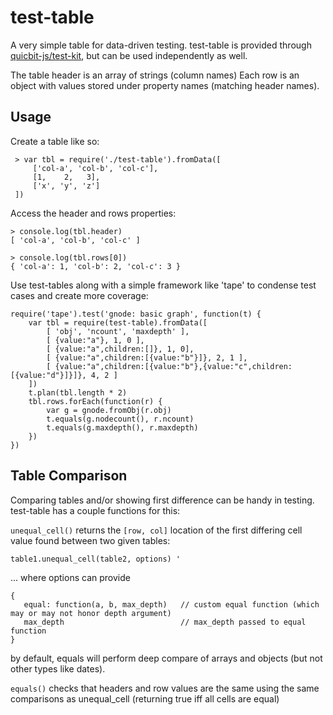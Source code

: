 # test-table

A very simple table for data-driven testing.  test-table is provided through
[quicbit-js/test-kit](http://github.com/quicbit-js/test-kit), but can be 
used independently as well.


The table header is an array of strings (column names)
Each row is an object with values stored under property names (matching header names).


## Usage
Create a table like so:
 
     > var tbl = require('./test-table').fromData([
         ['col-a', 'col-b', 'col-c'],
         [1,    2,   3],
         ['x', 'y', 'z']
     ])
     
Access the header and rows properties:

    > console.log(tbl.header)
    [ 'col-a', 'col-b', 'col-c' ]

    > console.log(tbl.rows[0])
    { 'col-a': 1, 'col-b': 2, 'col-c': 3 }    

Use test-tables along with a simple framework like 'tape' to condense test cases 
and create more coverage:

    require('tape').test('gnode: basic graph', function(t) {
        var tbl = require(test-table).fromData([
            [ 'obj', 'ncount', 'maxdepth' ],
            [ {value:"a"}, 1, 0 ],
            [ {value:"a",children:[]}, 1, 0],
            [ {value:"a",children:[{value:"b"}]}, 2, 1 ],
            [ {value:"a",children:[{value:"b"},{value:"c",children:[{value:"d"}]}]}, 4, 2 ]
        ])
        t.plan(tbl.length * 2)
        tbl.rows.forEach(function(r) {
            var g = gnode.fromObj(r.obj)
            t.equals(g.nodecount(), r.ncount)
            t.equals(g.maxdepth(), r.maxdepth)
        })
    })


## Table Comparison

Comparing tables and/or showing first difference can be handy in testing.  test-table
has a couple functions for this:


<code>unequal_cell()</code> returns the <code>\[row, col\]</code> location of the first differing 
cell value found between two given tables:

    table1.unequal_cell(table2, options) '
    
... where options can provide

    {
       equal: function(a, b, max_depth)   // custom equal function (which may or may not honor depth argument)
       max_depth                          // max_depth passed to equal function
    }

by default, equals will perform deep compare of arrays and objects (but not other types like dates).


<code>equals()</code> checks that headers and row values are the same using the same
comparisons as unequal_cell (returning true iff all cells are equal)